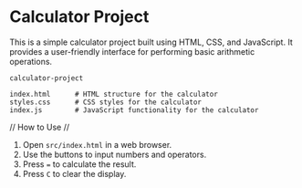 # Calculator Project

This is a simple calculator project built using HTML, CSS, and JavaScript. It provides a user-friendly interface for performing basic arithmetic operations.


```
calculator-project

index.html      # HTML structure for the calculator
styles.css      # CSS styles for the calculator
index.js        # JavaScript functionality for the calculator         

```


// How to Use //

1. Open `src/index.html` in a web browser.
2. Use the buttons to input numbers and operators.
3. Press `=` to calculate the result.
4. Press `C` to clear the display.




